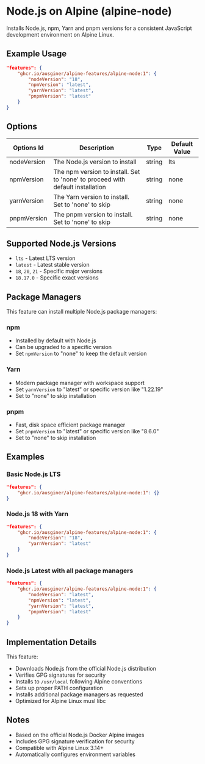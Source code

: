 # Node.js on Alpine (alpine-node)

Installs Node.js, npm, Yarn and pnpm versions for a consistent JavaScript development environment on Alpine Linux.

## Example Usage

```json
"features": {
    "ghcr.io/ausginer/alpine-features/alpine-node:1": {
        "nodeVersion": "18",
        "npmVersion": "latest",
        "yarnVersion": "latest",
        "pnpmVersion": "latest"
    }
}
```

## Options

| Options Id | Description | Type | Default Value |
|------------|-------------|------|---------------|
| nodeVersion | The Node.js version to install | string | lts |
| npmVersion | The npm version to install. Set to 'none' to proceed with default installation | string | none |
| yarnVersion | The Yarn version to install. Set to 'none' to skip | string | none |
| pnpmVersion | The pnpm version to install. Set to 'none' to skip | string | none |

## Supported Node.js Versions

- `lts` - Latest LTS version
- `latest` - Latest stable version  
- `18`, `20`, `21` - Specific major versions
- `18.17.0` - Specific exact versions

## Package Managers

This feature can install multiple Node.js package managers:

### npm
- Installed by default with Node.js
- Can be upgraded to a specific version
- Set `npmVersion` to "none" to keep the default version

### Yarn
- Modern package manager with workspace support
- Set `yarnVersion` to "latest" or specific version like "1.22.19"
- Set to "none" to skip installation

### pnpm
- Fast, disk space efficient package manager
- Set `pnpmVersion` to "latest" or specific version like "8.6.0"  
- Set to "none" to skip installation

## Examples

### Basic Node.js LTS
```json
"features": {
    "ghcr.io/ausginer/alpine-features/alpine-node:1": {}
}
```

### Node.js 18 with Yarn
```json
"features": {
    "ghcr.io/ausginer/alpine-features/alpine-node:1": {
        "nodeVersion": "18",
        "yarnVersion": "latest"
    }
}
```

### Node.js Latest with all package managers
```json
"features": {
    "ghcr.io/ausginer/alpine-features/alpine-node:1": {
        "nodeVersion": "latest",
        "npmVersion": "latest",
        "yarnVersion": "latest", 
        "pnpmVersion": "latest"
    }
}
```

## Implementation Details

This feature:
- Downloads Node.js from the official Node.js distribution
- Verifies GPG signatures for security
- Installs to `/usr/local` following Alpine conventions
- Sets up proper PATH configuration
- Installs additional package managers as requested
- Optimized for Alpine Linux musl libc

## Notes

- Based on the official Node.js Docker Alpine images
- Includes GPG signature verification for security
- Compatible with Alpine Linux 3.14+
- Automatically configures environment variables
